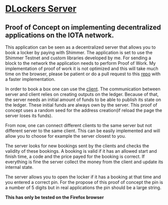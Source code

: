 # [DLockers  Server](https://eddytheco.github.io/DLockersServer/wasm/)


## Proof of Concept on implementing decentralized applications on the IOTA network.

This application can be seen as a decentralized server that allows you to book a locker by paying with Shimmer.
The application is set to use the Shimmer Testnet
and custom libraries developed by me.
For sending a block to the network the application needs to perform Proof of Work.
My implementation of proof of work it is not optimized and this will take much time on the browser, please be patient 
or do a pull request to this [repo](https://github.com/EddyTheCo/Qpow-IOTA) with a faster implementation.


In order to book a box one can use the [client](https://eddytheco.github.io/DLockersClient/wasm/).
The communication between server and client relies on creating outputs on the ledger.
Because of that, the server needs an initial amount of funds to be able to publish its state on the ledger. 
These initial funds are always own by the server. This proof of concept uses a random seed for the address
creation(if reload the page the server loses its funds).



From now, one can connect different clients to the same server but not different server to the same client.
This can be easily implemented and will allow you to choose for example the server closest to you.


The server looks for new bookings sent by the clients and checks the validity of these bookings.
A booking is valid if it has an allowed  start and finish time, a code and the price payed for the booking is correct.
If everything is fine the server collect the money from the client and update its internal state.


The server allows you to open the locker if it has a booking at that time and you entered a correct pin.
For the propose of this proof of concept  the  pin is a number of 5 digits but in real applications the pin should be a
large string.

**This has only be tested on the Firefox browser**
